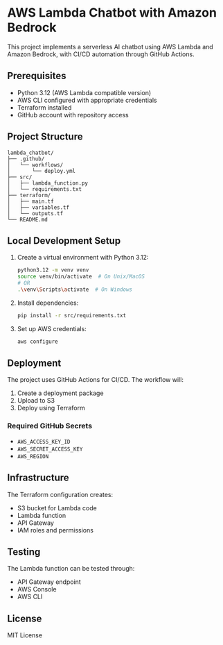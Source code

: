 # AWS Lambda Chatbot with Amazon Bedrock

This project implements a serverless AI chatbot using AWS Lambda and Amazon Bedrock, with CI/CD automation through GitHub Actions.

## Prerequisites

- Python 3.12 (AWS Lambda compatible version)
- AWS CLI configured with appropriate credentials
- Terraform installed
- GitHub account with repository access

## Project Structure

```
lambda_chatbot/
├── .github/
│   └── workflows/
│       └── deploy.yml
├── src/
│   ├── lambda_function.py
│   └── requirements.txt
├── terraform/
│   ├── main.tf
│   ├── variables.tf
│   └── outputs.tf
└── README.md
```

## Local Development Setup

1. Create a virtual environment with Python 3.12:
   ```bash
   python3.12 -m venv venv
   source venv/bin/activate  # On Unix/MacOS
   # OR
   .\venv\Scripts\activate  # On Windows
   ```

2. Install dependencies:
   ```bash
   pip install -r src/requirements.txt
   ```

3. Set up AWS credentials:
   ```bash
   aws configure
   ```

## Deployment

The project uses GitHub Actions for CI/CD. The workflow will:
1. Create a deployment package
2. Upload to S3
3. Deploy using Terraform

### Required GitHub Secrets
- `AWS_ACCESS_KEY_ID`
- `AWS_SECRET_ACCESS_KEY`
- `AWS_REGION`

## Infrastructure

The Terraform configuration creates:
- S3 bucket for Lambda code
- Lambda function
- API Gateway
- IAM roles and permissions

## Testing

The Lambda function can be tested through:
- API Gateway endpoint
- AWS Console
- AWS CLI

## License

MIT License 